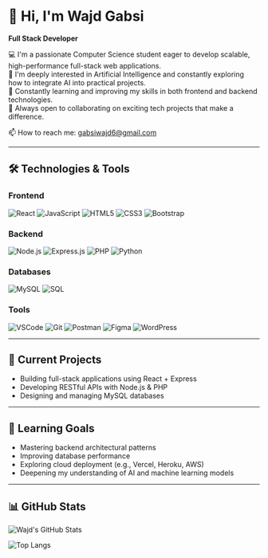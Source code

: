 # 👋 Hi, I'm Wajd Gabsi

**Full Stack Developer**

💻 I'm a passionate Computer Science student eager to develop scalable, high-performance full-stack web applications.  
🧠 I'm deeply interested in Artificial Intelligence and constantly exploring how to integrate AI into practical projects.  
🚀 Constantly learning and improving my skills in both frontend and backend technologies.  
🤝 Always open to collaborating on exciting tech projects that make a difference.

📫 How to reach me: gabsiwajd6@gmail.com

---

## 🛠️ Technologies & Tools

### Frontend  
![React](https://img.shields.io/badge/React-61DAFB?style=flat&logo=react&logoColor=black)  ![JavaScript](https://img.shields.io/badge/JavaScript-F7DF1E?style=flat&logo=javascript&logoColor=black)  ![HTML5](https://img.shields.io/badge/HTML5-E34F26?style=flat&logo=html5&logoColor=white)  ![CSS3](https://img.shields.io/badge/CSS3-1572B6?style=flat&logo=css3&logoColor=white)  ![Bootstrap](https://img.shields.io/badge/Bootstrap-7952B3?style=flat&logo=bootstrap&logoColor=white)

### Backend  
![Node.js](https://img.shields.io/badge/Node.js-339933?style=flat&logo=nodedotjs&logoColor=white)  ![Express.js](https://img.shields.io/badge/Express.js-000000?style=flat&logo=express&logoColor=white)  ![PHP](https://img.shields.io/badge/PHP-777BB4?style=flat&logo=php&logoColor=white)  ![Python](https://img.shields.io/badge/Python-3776AB?style=flat&logo=python&logoColor=white)

### Databases  
![MySQL](https://img.shields.io/badge/MySQL-4479A1?style=flat&logo=mysql&logoColor=white)  ![SQL](https://img.shields.io/badge/SQL-003B57?style=flat)

### Tools
![VSCode](https://img.shields.io/badge/VSCode-007ACC?style=flat&logo=visual-studio-code&logoColor=white)  ![Git](https://img.shields.io/badge/Git-F05032?style=flat&logo=git&logoColor=white)  ![Postman](https://img.shields.io/badge/Postman-FF6C37?style=flat&logo=postman&logoColor=white)  ![Figma](https://img.shields.io/badge/Figma-F24E1E?style=flat&logo=figma&logoColor=white)  ![WordPress](https://img.shields.io/badge/WordPress-21759B?style=flat&logo=wordpress&logoColor=white)

---

## 🚧 Current Projects 
- Building full-stack applications using React + Express  
- Developing RESTful APIs with Node.js & PHP  
- Designing and managing MySQL databases

---

## 🎯 Learning Goals

- Mastering backend architectural patterns  
- Improving database performance  
- Exploring cloud deployment (e.g., Vercel, Heroku, AWS)  
- Deepening my understanding of AI and machine learning models

---

## 📊 GitHub Stats

![Wajd's GitHub Stats](https://github-readme-stats.vercel.app/api?username=wajdg&show_icons=true&theme=radical)

![Top Langs](https://github-readme-stats.vercel.app/api/top-langs/?username=wajdg&layout=compact&theme=radical)
